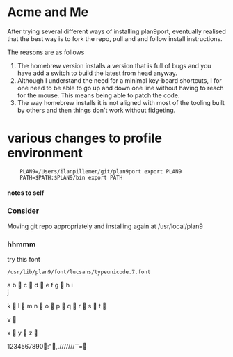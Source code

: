 # Acme and Me

After trying several different ways of installing plan9port, eventually
realised that the best way is to fork the repo, pull and and follow install instructions.

The reasons are as follows

1. The homebrew version installs a version that is full of bugs and
   you have add a switch to build the latest from head anyway.
2. Although I understand the need for a minimal key-board shortcuts, I
   for one need to be able to go up and down one line without having
   to reach for the mouse. This means being able to patch the code.
3. The way homebrew installs it is not aligned with most of the tooling 
   built by others and then things don't work without fidgeting.   
   
   
# various changes to profile environment
```
	PLAN9=/Users/ilanpillemer/git/plan9port export PLAN9
	PATH=$PATH:$PLAN9/bin export PATH
```

#### notes to self

### Consider

Moving git repo appropriately and installing again at
    /usr/local/plan9 


### hhmmm
try this font

    /usr/lib/plan9/font/lucsans/typeunicode.7.font

a 
b 
c 
d 
e 
f 
g 
h
i 	
j 

k 
l 
m 
n 
o 
p 
q 
r 
s 
t 

v 

x 
y 
z 

1234567890:",.///////``=